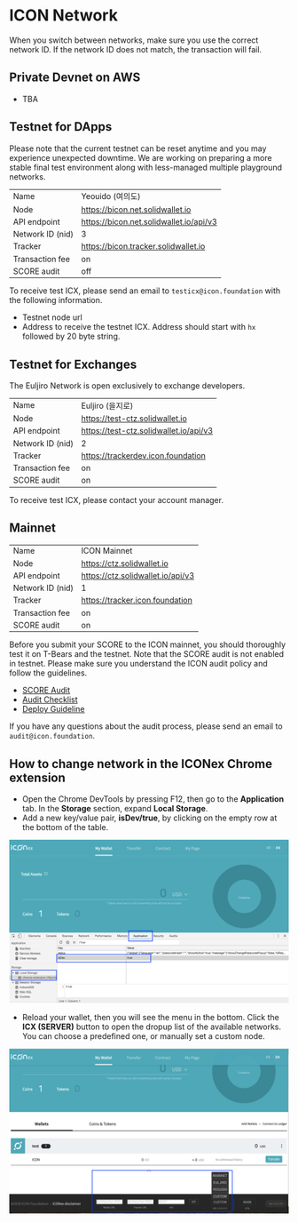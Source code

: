 # ICON Network
When you switch between networks, make sure you use the correct network ID.
If the network ID does not match, the transaction will fail.  

## Private Devnet on AWS
- TBA


## Testnet for DApps

Please note that the current testnet can be reset anytime and you may experience unexpected downtime.
We are working on preparing a more stable final test environment
along with less-managed multiple playground networks.  

|              |                |
|--------------|----------------|
| Name         | Yeouido (여의도) |
| Node         | https://bicon.net.solidwallet.io |
| API endpoint | https://bicon.net.solidwallet.io/api/v3 |
| Network ID (nid)| 3 |
| Tracker         | https://bicon.tracker.solidwallet.io |
| Transaction fee | on  |
| SCORE audit     | off |

To receive test ICX, please send an email to `testicx@icon.foundation` with the following information.
- Testnet node url
- Address to receive the testnet ICX. Address should start with `hx` followed by 20 byte string.


## Testnet for Exchanges
The Euljiro Network is open exclusively to exchange developers. 

|              |                |
|--------------|----------------|
| Name         | Euljiro (을지로) |
| Node         | https://test-ctz.solidwallet.io |
| API endpoint | https://test-ctz.solidwallet.io/api/v3 |
| Network ID (nid)| 2 |
| Tracker         | https://trackerdev.icon.foundation |
| Transaction fee | on  |
| SCORE audit     | on  |

To receive test ICX, please contact your account manager.


## Mainnet

|              |                |
|--------------|----------------|
| Name         | ICON Mainnet   |
| Node         | https://ctz.solidwallet.io |
| API endpoint | https://ctz.solidwallet.io/api/v3 |
| Network ID (nid)| 1 |
| Tracker         | https://tracker.icon.foundation |
| Transaction fee | on  |
| SCORE audit     | on  |

Before you submit your SCORE to the ICON mainnet, you should thoroughly test it on T-Bears and the testnet.
Note that the SCORE audit is not enabled in testnet. Please make sure you understand the ICON audit policy and follow the guidelines.
- [SCORE Audit](score_audit.md)
- [Audit Checklist](audit_checklist.md)
- [Deploy Guideline](score_deploy_guide.md)
  
If you have any questions about the audit process, please send an email to `audit@icon.foundation`.

## How to change network in the ICONex Chrome extension
- Open the Chrome DevTools by pressing F12, then go to the **Application** tab. In the **Storage** section, expand **Local Storage**. 
- Add a new key/value pair, **isDev/true**, by clicking on the empty row at the bottom of the table.

![](images/iconex-isdev.png)

- Reload your wallet, then you will see the menu in the bottom. Click the **ICX (SERVER)** button to open the dropup list of the available networks. You can choose a predefined one, or manually set a custom node. 

![](images/iconex-network.png)

 
